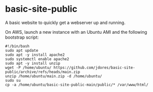 # basic-site-public

A basic website to quickly get a webserver up and running.

On AWS, launch a new instance with an Ubuntu AMI and the following bootstrap script:

```
#!/bin/bash
sudo apt update
sudo apt -y install apache2
sudo systemctl enable apache2
sudo apt -y install unzip
wget -P /home/ubuntu/ https://github.com/jdores/basic-site-public/archive/refs/heads/main.zip
unzip /home/ubuntu/main.zip -d /home/ubuntu/
sudo su
cp -a /home/ubuntu/basic-site-public-main/public/* /var/www/html/
```
